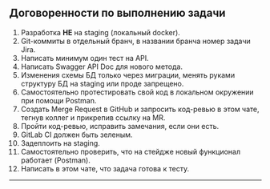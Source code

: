 ## Договоренности по выполнению задачи

1. Разработка **НЕ** на staging (локальный docker).
2. Git-коммиты в отдельный бранч, в названии бранча номер задачи Jira.
3. Написать минимум один тест на API.
4. Написать Swagger API Doc для нового метода.
5. Изменения схемы БД только через миграции, менять руками структуру БД на staging или проде запрещено.
6. Самостоятельно протестировать свой код в локальном окружении при помощи Postman.
7. Создать Merge Request в GitHub и запросить код-ревью в этом чате, тегнув коллег и прикрепив ссылку на MR.
8. Пройти код-ревью, исправить замечания, если они есть.
9. GitLab CI должен быть зеленым.
10. Задеплоить на staging.
11. Самостоятельно проверить, что на стейдже новый функционал работает (Postman).
12. Написать в этом чате, что задача готова к тесту.

---

